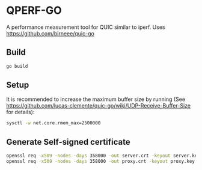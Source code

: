 # QPERF-GO

A performance measurement tool for QUIC similar to iperf.
Uses https://github.com/birneee/quic-go

## Build
```bash
go build
```

## Setup
It is recommended to increase the maximum buffer size by running (See https://github.com/lucas-clemente/quic-go/wiki/UDP-Receive-Buffer-Size for details):

```bash
sysctl -w net.core.rmem_max=2500000
```

## Generate Self-signed certificate
```bash
openssl req -x509 -nodes -days 358000 -out server.crt -keyout server.key -config server.req # for server
openssl req -x509 -nodes -days 358000 -out proxy.crt -keyout proxy.key -config proxy.req # for proxy
```